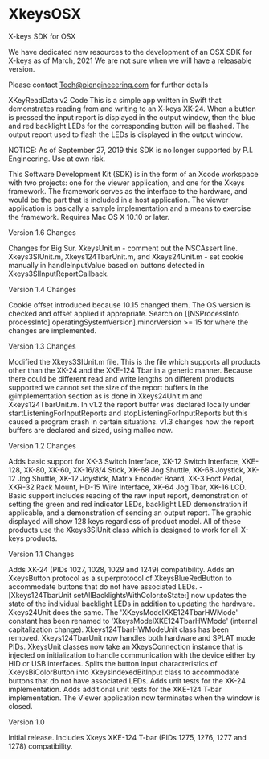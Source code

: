 # XkeysOSX
X-keys SDK for OSX

We have dedicated new resources to the development of an OSX SDK for X-keys as of March, 2021
We are not sure when we will have a releasable version. 

Please contact Tech@piengineeering.com for further details

XKeyReadData v2 Code
This is a simple app written in Swift that demonstrates reading from and writing to an X-keys XK-24. When a button is pressed the input report is displayed in the output window, then the blue and red backlight LEDs for the corresponding button will be flashed. The output report used to flash the LEDs is displayed in the output window.

NOTICE: As of September 27, 2019 this SDK is no longer supported by P.I. Engineering. Use at own risk. 

This Software Development Kit (SDK) is in the form of an Xcode workspace with two projects: one for the viewer application, and one for the Xkeys framework. The framework serves as the interface to the hardware, and would be the part that is included in a host application. The viewer application is basically a sample implementation and a means to exercise the framework. Requires Mac OS X 10.10 or later.

Version 1.6 Changes

Changes for Big Sur. XkeysUnit.m - comment out the NSCAssert line. Xkeys3SIUnit.m, Xkeys124TbarUnit.m, and Xkeys24Unit.m - set cookie manually in handleInputValue based on buttons detected in Xkeys3SIInputReportCallback. 

Version 1.4 Changes

Cookie offset introduced because 10.15 changed them. The OS version is checked and offset applied if appropriate. Search on [[NSProcessInfo processInfo] operatingSystemVersion].minorVersion >= 15 for where the changes are implemented.

Version 1.3 Changes

Modified the Xkeys3SIUnit.m file. This is the file which supports all products other than the XK-24 and the XKE-124 Tbar in a generic manner. Because there could be different read and write lengths on different products supported we cannot set the size of the report buffers in the @implementation section as is done in Xkeys24Unit.m and Xkeys124TbarUnit.m. In v1.2 the report buffer was declared locally under startListeningForInputReports and stopListeningForInputReports but this caused a program crash in certain situations. v1.3 changes how the report buffers are declared and sized, using malloc now.

Version 1.2 Changes

Adds basic support for XK-3 Switch Interface,  XK-12 Switch Interface, XKE-128, XK-80, XK-60, XK-16/8/4 Stick, XK-68 Jog Shuttle, XK-68 Joystick, XK-12 Jog Shuttle, XK-12 Joystick, Matrix Encoder Board, XK-3 Foot Pedal, XKR-32 Rack Mount, HD-15 Wire Interface, XK-64 Jog Tbar, XK-16 LCD. Basic support includes reading of the raw input report, demonstration of setting the green and red indicator LEDs, backlight LED demonstration if applicable, and a demonstration of sending an output report. The graphic displayed will show 128 keys regardless of product model. All of these products use the Xkeys3SIUnit class which is designed to work for all X-keys products. 

Version 1.1 Changes

Adds XK-24 (PIDs 1027, 1028, 1029 and 1249) compatibility.
Adds an XkeysButton protocol as a superprotocol of XkeysBlueRedButton to accommodate buttons that do not have associated LEDs.
-[Xkeys124TbarUnit setAllBacklightsWithColor:toState:] now updates the state of the individual backlight LEDs in addition to updating the hardware.  Xkeys24Unit does the same.
The 'XKeysModelXKE124TbarHWMode' constant has been renamed to 'XkeysModelXKE124TbarHWMode' (internal capitalization change).
Xkeys124TbarHWModeUnit class has been removed.  Xkeys124TbarUnit now handles both hardware and SPLAT mode PIDs.  XkeysUnit classes now take an XkeysConnection instance that is injected on initialization to handle communication with the device either by HID or USB interfaces.
Splits the button input characteristics of XkeysBiColorButton into XkeysIndexedBitInput class to accommodate buttons that do not have associated LEDs.
Adds unit tests for the XK-24 implementation.
Adds additional unit tests for the XKE-124 T-bar implementation.
The Viewer application now terminates when the window is closed.

Version 1.0

Initial release.
Includes Xkeys XKE-124 T-bar (PIDs 1275, 1276, 1277 and 1278) compatibility.
